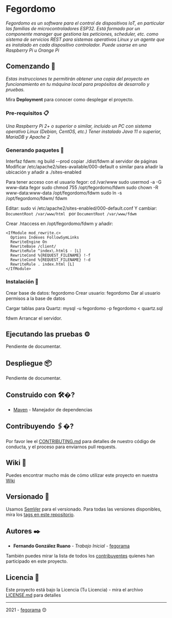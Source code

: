 # Fegordomo

_Fegordomo es un software para el control de dispositivos IoT, en particular las familias de microcontroladores ESP32._
_Está formado por un componente manager que gestiona las peticiones, scheduler, etc. como sistema de servicios REST para sistemas operativos Linux y un agente que es instalado en cada dispositivo controlador. Puede usarse en una Raspberry Pi u Orange Pi_

## Comenzando 🚀

_Estas instrucciones te permitirán obtener una copia del proyecto en funcionamiento en tu máquina local para propósitos de desarrollo y pruebas._

Mira **Deployment** para conocer como desplegar el proyecto.


### Pre-requisitos 📋

_Una Raspberry Pi 2+ o superior o similar, incluido un PC con sistema operativo Linux (Debian, CentOS, etc.)_
_Tener instalado Java 11 o superior, MariaDB y Apache 2_

### Generando paquetes 🔧
Interfaz fdwm:
ng build --prod
copiar ./dist/fdwm al servidor de páginas
Modificar /etc/apache2/sites-available/000-default o similar para añadir la ubicación y añadir a ./sites-enabled

Para tener acceso con el usuario fegor:
cd /var/www
sudo usermod -a -G www-data fegor
sudo chmod 755 /opt/fegordomo/fdwm
sudo chown -R www-data:www-data /opt/fegordomo/fdwm
sudo ln -s /opt/fegordomo/fdwm/ fdwm

Editar: sudo vi /etc/apache2/sites-enabled/000-default.conf
Y cambiar: 
    ```
    DocumentRoot /var/www/html 
    ```
por 
    ```
    DocumentRoot /var/www/fdwm
    ```

Crear .htaccess en /opt/fegordomo/fdwm y añadir:
```
<IfModule mod_rewrite.c>
  Options Indexes FollowSymLinks
  RewriteEngine On
  RewriteBase /client/
  RewriteRule ^index\.html$ - [L]
  RewriteCond %{REQUEST_FILENAME} !-f
  RewriteCond %{REQUEST_FILENAME} !-d
  RewriteRule . index.html [L]
</IfModule>
```

### Instalación 🔧

Crear base de datos: fegordomo
Crear usuario: fegordomo
Dar al usuario permisos a la base de datos

Cargar tablas para Quartz:
mysql -u fegordomo -p fegordomo < quartz.sql
 
fdwm
Arrancar el servidor.

## Ejecutando las pruebas ⚙️

Pendiente de documentar.

## Despliegue 📦

Pendiente de documentar.

## Construido con 🛠�?

* [Maven](https://maven.apache.org/) - Manejador de dependencias

## Contribuyendo 🖇�?
Por favor lee el [CONTRIBUTING.md](https://gist.github.com/fegorama/fegordomo/xxxxxx) para detalles de nuestro código de conducta, y el proceso para enviarnos pull requests.

## Wiki 📖

Puedes encontrar mucho más de cómo utilizar este proyecto en nuestra [Wiki](https://github.com/fegorama/fegordomo/wiki)

## Versionado 📌

Usamos [SemVer](http://semver.org/) para el versionado. Para todas las versiones disponibles, mira los [tags en este repositorio](https://github.com/fegorama/fegordomo/tags).

## Autores ✒️

* **Fernando González Ruano** - *Trabajo Inicial* - [fegorama](https://github.com/fegorama)

También puedes mirar la lista de todos los [contribuyentes](https://github.com/fegorama/fegordomo/contributors) quíenes han participado en este proyecto. 

## Licencia 📄

Este proyecto está bajo la Licencia (Tu Licencia) - mira el archivo [LICENSE.md](LICENSE.md) para detalles

---
2021 - [fegorama](https://github.com/fegorama) 😊